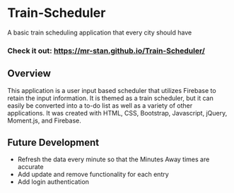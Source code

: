 # Train-Scheduler
A basic train scheduling application that every city should have

### Check it out: https://mr-stan.github.io/Train-Scheduler/

## Overview
This application is a user input based scheduler that utilizes Firebase to retain the input information. It is themed as a train scheduler, but it can easily be converted into a to-do list as well as a variety of other applications. It was created with HTML, CSS, Bootstrap, Javascript, jQuery, Moment.js, and Firebase.

## Future Development
- Refresh the data every minute so that the Minutes Away times are accurate
- Add update and remove functionality for each entry
- Add login authentication